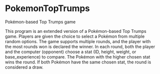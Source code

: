 # PokemonTopTrumps
Pokémon-based Top Trumps game

This program is an extended version of a Pokémon-based Top Trumps game.
Players are given the choice to select a Pokémon from multiple random options.
The game supports multiple rounds, and the player with the most rounds won is declared the winner.
In each round, both the player and the computer (opponent) choose a stat (ID, height, weight, or base_experience) to compare.
The Pokémon with the higher chosen stat wins the round.
If both Pokémon have the same chosen stat, the round is considered a draw.
